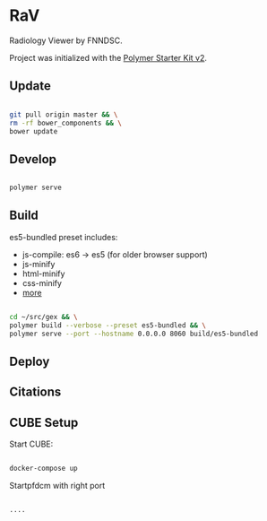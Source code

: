 # RaV

Radiology Viewer by FNNDSC.

Project was initialized with the [Polymer Starter Kit v2](https://github.com/PolymerElements/polymer-starter-kit).

## Update

``` bash

git pull origin master && \
rm -rf bower_components && \
bower update

```

## Develop

``` bash

polymer serve

```

## Build

es5-bundled preset includes:

* js-compile: es6 -> es5 (for older browser support)
* js-minify
* html-minify
* css-minify
* [more](https://www.polymer-project.org/1.0/docs/tools/polymer-cli)

``` bash

cd ~/src/gex && \
polymer build --verbose --preset es5-bundled && \
polymer serve --port --hostname 0.0.0.0 8060 build/es5-bundled

```

## Deploy

## Citations

## CUBE Setup

Start CUBE:

``` bash

docker-compose up

```

Startpfdcm with right port

``` bash

....

```